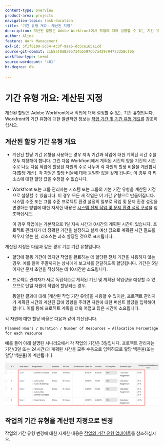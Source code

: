 ```yaml
---
content-type: overview
product-area: projects
navigation-topic: task-duration
title: '기간 유형 개요: 계산된 지정'
description: 계산된 할당은 Adobe Workfront에서 작업에 대해 설정할 수 있는 기간 유형입니다. Workfront의 기간 유형에 대한 일반 정보는 작업 기간 및 기간 유형 개요를 참조하십시오.
author: Alina
feature: Work Management
exl-id: 5f1f6109-5d54-4c3f-9aa5-dc6ce165a1cd
source-git-commit: c1b8af0d8a95714bb597db7a429794773358cf05
workflow-type: tm+mt
source-wordcount: '481'
ht-degree: 0%

---
```


# 기간 유형 개요: 계산된 지정

<!-- Audited: 5/2025 -->

계산된 할당은 Adobe Workfront에서 작업에 대해 설정할 수 있는 기간 유형입니다. Workfront의 기간 유형에 대한 일반적인 정보는 [작업 기간 및 기간 유형 개요](../../../manage-work/tasks/taskdurtn/task-duration-and-duration-type.md)를 참조하십시오.

## 계산된 할당 기간 유형 개요

<!--
<p data-mc-conditions="QuicksilverOrClassic.Draft mode">(NOTE: This Hub issue has a powerpoint that highlights information that is useful to users when using Calculated Assignment duration type. I don't think we can use the powerpoint, because it's old. I also don't know if the things they discuss are still relevant, since the PP is from 2015. I've closed the issue, but I'm putting a link here just in case the info is useful. https://hub.workfront.com/issue/5a9dd7d5007d02a8966014557c23cc89/updates)</p>
-->

* 계산된 할당 기간 유형을 사용하는 경우 지속 기간과 작업에 대한 계획된 시간 수를 모두 지정해야 합니다. 그런 다음 Workfront에서 계획된 시간의 양을 기간의 시간 수로 나눈 다음 작업에 할당된 자원의 수로 나누어 각 자원의 할당 비율을 계산합니다(할당 계산). 각 자원은 할당 비율에 대해 동일한 값을 갖게 됩니다. 이 경우 각 리소스에 대한 할당 값을 수정할 수 없습니다.
* Workfront 또는 그룹 관리자는 시스템 또는 그룹의 기본 기간 유형을 계산된 지정으로 설정할 수 있습니다. 이 경우 모든 새 작업은 이 기간 유형으로 만들어집니다. 시스템 수준 또는 그룹 수준 프로젝트 환경 설정의 일부로 작업 및 문제 환경 설정을 변경하는 방법에 대한 자세한 내용은 [시스템 전체 작업 및 문제 환경 설정 구성](../../../administration-and-setup/set-up-workfront/configure-system-defaults/set-task-issue-preferences.md)을 참조하십시오.

  이 경우 작업에는 기본적으로 1일 지속 시간과 0시간의 계획된 시간이 있습니다. 프로젝트 관리자가 더 정확한 기간을 설정하고 실제 예상 값으로 계획된 시간 필드를 채우지 않는 한, 리소스는 과소 할당된 것으로 표시됩니다.

계산된 지정은 다음과 같은 경우 기본 기간 유형입니다.

* 할당에 활동 기간이 있지만 작업을 완료하는 데 할당된 전체 기간을 사용하지 않는 경우. 예를 들어 주말까지는 상사에게 보고서를 전달하도록 할당됩니다. 기간은 5일이지만 문서 초안을 작성하는 데 10시간만 소요됩니다.
* 프로젝트 관리자가 서로 독립적으로 계획된 기간 및 계획된 작업량을 예상할 수 있으므로 단일 자원이 작업에 할당되는 경우.

  동일한 결과에 대해 [계산된 작업 기간 유형]을 사용할 수 있지만, 프로젝트 관리자가 계획된 시간의 계산된 값에 영향을 주려면 자원에 대한 퍼센트 할당을 입력해야 합니다. 이를 통해 프로젝트 계획을 더욱 어렵고 많은 시간이 소요됩니다.

각 자원에 대한 할당 비율은 다음과 같이 계산됩니다.

```
Planned Hours / Duration / Number of Resources = Allocation Percentage for each resource
```

예를 들어 아래 설명된 시나리오에서 각 작업의 기간은 3일입니다. 프로젝트 관리자는 기간(3일 또는 24시간)과 계획된 시간을 모두 수동으로 입력하므로 할당 백분율(또는 할당 백분율)이 계산됩니다.

![](assets/calcassign-350x80.png)

## 작업의 기간 유형을 계산된 지정으로 변경

작업의 기간 유형 변경에 대한 자세한 내용은 [작업의 기간 유형 업데이트](../../../manage-work/tasks/taskdurtn/update-duration-type-of-task.md)를 참조하십시오.

<!--
<p data-mc-conditions="QuicksilverOrClassic.Draft mode">(NOTE: replaced with new article linked above)</p>
-->

<!--
<ol data-mc-conditions="QuicksilverOrClassic.Draft mode">
<li value="1">Go to a task for which you want to change the Duration Type.</li>
<li value="2"> <p data-mc-conditions="QuicksilverOrClassic.Quicksilver">Click <strong>Task Details</strong> in the left panel, then in the Overview area double click <strong>Duration Type</strong>. </p> </li>
<li value="3">Select <strong>Calculated Assignment</strong> from the drop-down menu.</li>
<li value="4">Click <strong>Save</strong> <strong>Changes</strong>.</li>
</ol>
-->
